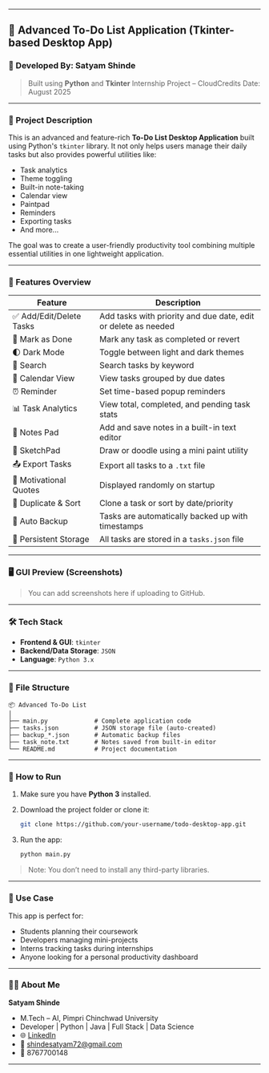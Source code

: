 
---

## 📝 Advanced To-Do List Application (Tkinter-based Desktop App)

### 🔧 Developed By: Satyam Shinde

> Built using **Python** and **Tkinter**
> Internship Project – CloudCredits
> Date: August 2025

---

### 📌 Project Description

This is an advanced and feature-rich **To-Do List Desktop Application** built using Python's `tkinter` library. It not only helps users manage their daily tasks but also provides powerful utilities like:

* Task analytics
* Theme toggling
* Built-in note-taking
* Calendar view
* Paintpad
* Reminders
* Exporting tasks
* And more...

The goal was to create a user-friendly productivity tool combining multiple essential utilities in one lightweight application.

---

### 🚀 Features Overview

| Feature                 | Description                                                    |
| ----------------------- | -------------------------------------------------------------- |
| ✅ Add/Edit/Delete Tasks | Add tasks with priority and due date, edit or delete as needed |
| 📌 Mark as Done         | Mark any task as completed or revert                           |
| 🌓 Dark Mode            | Toggle between light and dark themes                           |
| 🔎 Search               | Search tasks by keyword                                        |
| 📅 Calendar View        | View tasks grouped by due dates                                |
| ⏰ Reminder              | Set time-based popup reminders                                 |
| 📊 Task Analytics       | View total, completed, and pending task stats                  |
| 📝 Notes Pad            | Add and save notes in a built-in text editor                   |
| 🎨 SketchPad            | Draw or doodle using a mini paint utility                      |
| 📤 Export Tasks         | Export all tasks to a `.txt` file                              |
| 🧠 Motivational Quotes  | Displayed randomly on startup                                  |
| 🔁 Duplicate & Sort     | Clone a task or sort by date/priority                          |
| 💾 Auto Backup          | Tasks are automatically backed up with timestamps              |
| 📂 Persistent Storage   | All tasks are stored in a `tasks.json` file                    |

---

### 🖥️ GUI Preview (Screenshots)

> You can add screenshots here if uploading to GitHub.

---

### 🛠️ Tech Stack

* **Frontend & GUI**: `tkinter`
* **Backend/Data Storage**: `JSON`
* **Language**: `Python 3.x`

---

### 📁 File Structure

```
📦 Advanced To-Do List
│
├── main.py             # Complete application code
├── tasks.json          # JSON storage file (auto-created)
├── backup_*.json       # Automatic backup files
├── task_note.txt       # Notes saved from built-in editor
└── README.md           # Project documentation
```

---

### 📝 How to Run

1. Make sure you have **Python 3** installed.
2. Download the project folder or clone it:

   ```bash
   git clone https://github.com/your-username/todo-desktop-app.git
   ```
3. Run the app:

   ```bash
   python main.py
   ```

> Note: You don’t need to install any third-party libraries.

---

### 🎯 Use Case

This app is perfect for:

* Students planning their coursework
* Developers managing mini-projects
* Interns tracking tasks during internships
* Anyone looking for a personal productivity dashboard


---

### 🙋‍♂️ About Me

**Satyam Shinde**

* M.Tech – AI, Pimpri Chinchwad University
* Developer | Python | Java | Full Stack | Data Science
* 🌐 [LinkedIn](https://www.linkedin.com/in/satyam-shinde/)
* 📧 [shindesatyam72@gmail.com](mailto:shindesatyam72@gmail.com)
* 📱 8767700148

---
